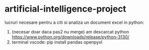 # artificial-intelligence-project
lucruri necesare pentru a citi si analiza un document excel in python:
1. (necesar doar daca pas2 nu merge) am descarcat python https://www.python.org/downloads/release/python-3130/ 
2. terminal vscode: pip install pandas openpyxl
